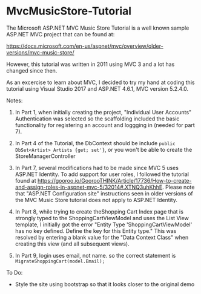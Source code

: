 # MvcMusicStore-Tutorial
The Microsoft ASP.NET MVC Music Store Tutorial is a well known sample ASP.NET MVC project that can be found at:

https://docs.microsoft.com/en-us/aspnet/mvc/overview/older-versions/mvc-music-store/

However, this tutorial was written in 2011 using MVC 3 and a lot has changed since then.

As an excercise to learn about MVC, I decided to try my hand at coding this tutorial using Visual Studio 2017 and ASP.NET 4.6.1, MVC version 5.2.4.0.

Notes:

1. In Part 1, when initially creating the project, "Individual User Accounts" Authentication was selected so the scaffolding included the basic functionality for registering an account and loggging in (needed for part 7).

1. In Part 4 of the Tutorial, the DbContext should be include `public DbSet<Artist> Artists {get; set'}`, or you won't be able to create the StoreManagerController

1. In Part 7, several modifications had to be made since MVC 5 uses ASP.NET Identity. To add support for user roles, I followed the tutorial found at https://gooroo.io/GoorooTHINK/Article/17736/How-to-create-and-assign-roles-in-aspnet-mvc-5/32014#.XTNQ3uhKhhE. Please note that "ASP.NET Configuration site" instructions seen in older versions of the MVC Music Store tutorial does not apply to ASP.NET Identity.

1. In Part 8, while trying to create theShopping Cart Index page that is strongly typed to the ShoppingCartViewModel and uses the List View template, I initially got the error "Entity Type 'ShoppingCartViewModel' has no key defined. Define the key for this Entity type." This was resolved by entering a blank value for the "Data Context Class" when creating this view (and all subsequent views).

1. In Part 9, login uses email, not name. so the correct statement is `MigrateShoppingCart(model.Email);`

To Do:

* Style the site using bootstrap so that it looks closer to the original demo
